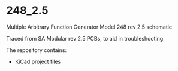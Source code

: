 # 248_2.5
Multiple Arbitrary Function Generator Model 248 rev 2.5 schematic

Traced from SA Modular rev 2.5 PCBs, to aid in troubleshooting

The repository contains:

* KiCad project files
